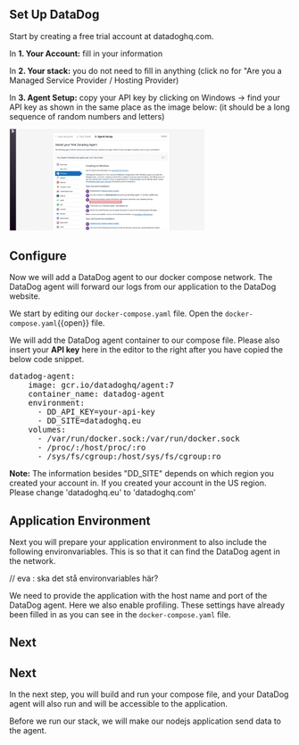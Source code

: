 ## Set Up DataDog 

Start by creating a free trial account at datadoghq.com. 

In **1. Your Account:**
fill in your information

In **2. Your stack:**
you do not need to fill in anything (click no for "Are you a Managed Service Provider / Hosting Provider)

In **3. Agent Setup:**
copy your API key by clicking on Windows -> find your API key as shown in the same place as the image below: (it should be a long sequence of random numbers and letters)

<img src="https://github.com/andrebrogard/katacoda-scenarios/blob/main/datadog-tutorial/api_key.png?raw=true" alt="API_Key" width="350px" />

## Configure 

Now we will add a DataDog agent to our docker compose network. The DataDog agent will forward our logs from our application to the DataDog website.

We start by editing our `docker-compose.yaml` file. Open the `docker-compose.yaml`{{open}} file. 

We will add the DataDog agent container to our compose file. Please also insert your **API key** here in the editor to the right after you have copied the below code snippet.

<pre class="file" data-filename="docker-compose.yaml" data-target="insert" data-marker="#TODO-add-DD-service">
datadog-agent:
    image: gcr.io/datadoghq/agent:7
    container_name: datadog-agent
    environment:
      - DD_API_KEY=your-api-key
      - DD_SITE=datadoghq.eu
    volumes:
      - /var/run/docker.sock:/var/run/docker.sock
      - /proc/:/host/proc/:ro
      - /sys/fs/cgroup:/host/sys/fs/cgroup:ro
</pre>

**Note:** The information besides "DD_SITE" depends on which region you created your account in. If you created your account in the US region. Please change 'datadoghq.eu' to 'datadoghq.com'

## Application Environment
Next you will prepare your application environment to also include the following environvariables. This is so that it can find the DataDog agent in the network.

// eva : ska det stå environvariables här? 

We need to provide the application with the host name and port of the DataDog agent. Here we also enable profiling. 
These settings have already been filled in as you can see in the `docker-compose.yaml` file.

## Next

## Next
In the next step, you will build and run your compose file, and your DataDog agent will also run and will be accessible to the application. 

Before we run our stack, we will make our nodejs application send data to the agent.

